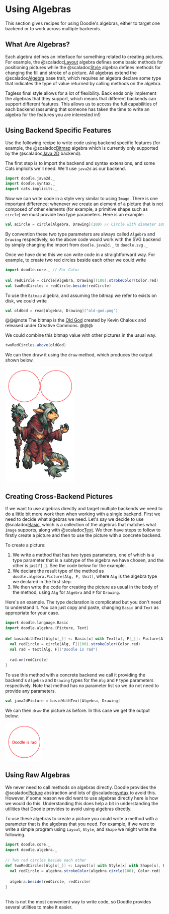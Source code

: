 # Using Algebras

This section gives recipes for using Doodle's algebras, either to target one backend or to work across multiple backends.


## What Are Algebras?

Each algebra defines an interface for something related to creating pictures. For example, the @scaladoc[Layout](doodle.algebra.Layout) algebra defines some basic methods for positioning pictures while the @scaladoc[Style](doodle.algebra.Style) algebra defines methods for changing the fill and stroke of a picture. All algebras extend the @scaladoc[Algebra](doodle.algebra.Algebra) base trait, which requires an algebra declare some type that indicates the type of value returned by calling methods on the algebra.

Tagless final style allows for a lot of flexibility. Back ends only implement the algebras that they support, which means that different backends can support different features. This allows us to access the full capabilities of each backend (assuming that someone has taken the time to write an algebra for the features you are interested in!)


## Using Backend Specific Features

Use the following recipe to write code using backend specific features (for example, the @scaladoc[Bitmap](doodle.algebra.Bitmap) algebra which is currently only supported by the @scaladoc[Java 2D](doodle.java2d.index) backend).

The first step is to import the backend and syntax extensions, and some Cats implicits we'll need. We'll use `java2d` as our backend.

```scala mdoc:silent
import doodle.java2d._
import doodle.syntax._
import cats.implicits._
```

Now we can write code in a style very similar to using `Image`. There is one important difference: whenever we create an element of a picture that is not composed of other elements (for example, a primitive shape such as `circle`) we must provide two type parameters. Here is an example:

```scala mdoc:silent
val aCircle = circle[Algebra, Drawing](100) // Circle with diameter 100
```

By convention these two type parameters are always called `Algebra` and `Drawing` respectively, so the above code would work with the SVG backend by simply changing the import from `doodle.java2d._` to `doodle.svg._`

Once we have done this we can write code in a straightforward way. For example, to create two red circles beside each other we could write

```scala mdoc:silent
import doodle.core._ // For Color

val redCircle = circle[Algebra, Drawing](100).strokeColor(Color.red)
val twoRedCircles = redCircle.beside(redCircle)
```

To use the `Bitmap` algebra, and assuming the bitmap we refer to exists on disk, we could write

```scala mdoc:silent
val oldGod = read[Algebra, Drawing]("old-god.png")
```

@@@note
The bitmap is the [Old God](https://www.deviantart.com/kaiseto/journal/Most-of-my-Pixel-Art-is-now-Creative-Commons-369510391
) created by Kevin Chaloux and released under Creative Commons.
@@@

We could combine this bitmap value with other pictures in the usual way.

```scala mdoc:silent
twoRedCircles.above(oldGod)
```

We can then draw it using the `draw` method, which produces the output shown below.

![Double suns rising over the Old God](suns-old-god.png)


## Creating Cross-Backend Pictures

If we want to use algebras directly and target multiple backends we need to do a little bit more work then when working with a single backend. First we need to decide what algebras we need. Let's say we decide to use @scaladoc[Basic](doodle.language.Basic), which is a collection of the algebras that matches what `Image` supports, along with @scaladoc[Text](doodle.algebra.Text). We then have steps to follow to firstly create a picture and then to use the picture with a concrete backend.

To create a picture:

1. We write a method that has two types parameters, one of which is a type parameter that is a subtype of the algebra we have chosen, and the other is just `F[_]`. See the code below for the example.
2. We declare the result type of the method as `doodle.algebra.Picture[Alg, F, Unit]`, where `Alg` is the algebra type we declared in the first step.
3. We then write the code for creating the picture as usual in the body of the method, using `Alg` for `Algebra` and `F` for `Drawing`.

Here's an example. The type declaration is complicated but you don't need to understand it. You can just copy and paste, changing `Basic` and `Text` as appropriate for your case.

```scala mdoc:silent
import doodle.language.Basic
import doodle.algebra.{Picture, Text}

def basicWithText[Alg[x[_]] <: Basic[x] with Text[x], F[_]]: Picture[Alg, F, Unit] = {
  val redCircle = circle[Alg, F](100).strokeColor(Color.red)
  val rad = text[Alg, F]("Doodle is rad")
  
  rad.on(redCircle)
}
```

To use this method with a concrete backend we call it providing the backend's `Algebra` and `Drawing` types for the `Alg` and `F` type parameters respectively. Note that method has no parameter list so we do not need to provide any parameters.

```scala mdoc:silent
val java2dPicture = basicWithText[Algebra, Drawing]
```

We can then `draw` the picture as before. In this case we get the output below.

![Doodle is rad, and so is tagless final style](basic-with-text.png)


## Using Raw Algebras

We never need to call methods on algebras directly. Doodle provides the @scaladoc[Picture](doodle.algebra.Picture) abstraction and lots of @scaladoc[syntax](doodle.syntax.index) to avoid this. However, if some reason we did want to use algebras directly here is how we would do this. Understanding this does help a bit in understanding the utilities that Doodle provides to avoid using algebras directly.

To use these algebras to create a picture you could write a method with a parameter that is the algebras that you need. For example, if we were to write a simple program using `Layout`, `Style`, and `Shape` we might write the following.

```scala mdoc:silent
import doodle.core._
import doodle.algebra._

// Two red circles beside each other
def twoRedCircles[Alg[x[_]] <: Layout[x] with Style[x] with Shape[x], F[_]](algebra: Alg[F]): F[Unit] = {
  val redCircle = algebra.strokeColor(algebra.circle(100), Color.red)
  
  algebra.beside(redCircle, redCircle)
}
  
```

This is not the most convenient way to write code, so Doodle provides several utilities to make it easier.
